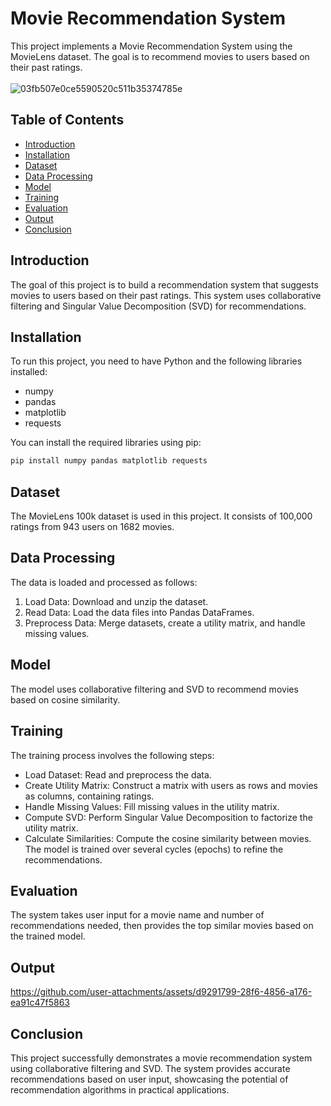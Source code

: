 # Movie Recommendation System
This project implements a Movie Recommendation System using the MovieLens dataset. The goal is to recommend movies to users based on their past ratings.<br><br>
![03fb507e0ce5590520c511b35374785e](https://github.com/user-attachments/assets/7cf4911f-5752-49ef-b52f-db445d06c060)


## Table of Contents

- [Introduction](#introduction)
- [Installation](#installation)
- [Dataset](#dataset)
- [Data Processing](#data-processing)
- [Model](#model)
- [Training](#training)
- [Evaluation](#evaluation)
- [Output](#output)
- [Conclusion](#conclusion)


## Introduction

The goal of this project is to build a recommendation system that suggests movies to users based on their past ratings. This system uses collaborative filtering and Singular Value Decomposition (SVD) for recommendations.

## Installation

To run this project, you need to have Python and the following libraries installed:
- numpy
- pandas
- matplotlib
- requests

You can install the required libraries using pip:

```bash
pip install numpy pandas matplotlib requests
```


## Dataset

The MovieLens 100k dataset is used in this project. It consists of 100,000 ratings from 943 users on 1682 movies.



## Data Processing
The data is loaded and processed as follows:
1. Load Data: Download and unzip the dataset.
2. Read Data: Load the data files into Pandas DataFrames.
3. Preprocess Data: Merge datasets, create a utility matrix, and handle missing values.


## Model
The model uses collaborative filtering and SVD to recommend movies based on cosine similarity.

## Training
The training process involves the following steps:
- Load Dataset: Read and preprocess the data.
- Create Utility Matrix: Construct a matrix with users as rows and movies as columns, containing ratings.
- Handle Missing Values: Fill missing values in the utility matrix.
- Compute SVD: Perform Singular Value Decomposition to factorize the utility matrix.
- Calculate Similarities: Compute the cosine similarity between movies.
The model is trained over several cycles (epochs) to refine the recommendations.

## Evaluation
The system takes user input for a movie name and number of recommendations needed, then provides the top similar movies based on the trained model.


## Output

https://github.com/user-attachments/assets/d9291799-28f6-4856-a176-ea91c47f5863




## Conclusion
This project successfully demonstrates a movie recommendation system using collaborative filtering and SVD. The system provides accurate recommendations based on user input, showcasing the potential of recommendation algorithms in practical applications.
